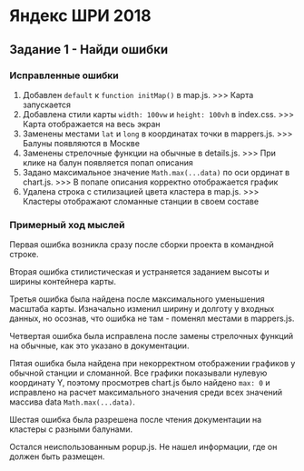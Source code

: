 # Яндекс ШРИ 2018

## Задание 1 - Найди ошибки

### Исправленные ошибки

1. Добавлен `default` к `function initMap()` в map.js. >>> Карта запускается
1. Добавлена стили карты `width: 100vw` и `height: 100vh` в index.css. >>> Карта отображается на весь экран
1. Заменены местами `lat` и `long` в координатах точки в mappers.js. >>> Балуны появляются в Москве
1. Заменены стрелочные функции на обычные в details.js. >>> При клике на балун появляется попап описания
1. Задано максимальное значение `Math.max(...data)` по оси ординат в chart.js. >>> В попапе описания корректно отображается график
1. Удалена строка с стилизацией цвета кластера в map.js. >>> Кластеры отображают сломанные станции в своем составе

### Примерный ход мыслей

Первая ошибка возникла сразу после сборки проекта в командной строке.

Вторая ошибка стилистическая и устраняется заданием высоты и ширины контейнера карты.

Третья ошибка была найдена после максимального уменьшения масштаба карты. Изначально изменил ширину и долготу у входных данных,
но осознав, что ошибка не там - поменял местами в mappers.js.

Четвертая ошибка была исправлена после замены стрелочных функций на обычные, как это указано в документации.

Пятая ошибка была найдена при некорректном отображении графиков у обычной станции и сломанной. Все графики показывали нулевую
координату Y, поэтому просмотрев chart.js было найдено `max: 0` и исправлено на расчет максимального значения среди всех значений
массива data `Math.max(...data)`.

Шестая ошибка была разрешена после чтения документации на кластеры с разными балунами.

Остался неиспользованным popup.js. Не нашел информации, где он должен быть размещен.

